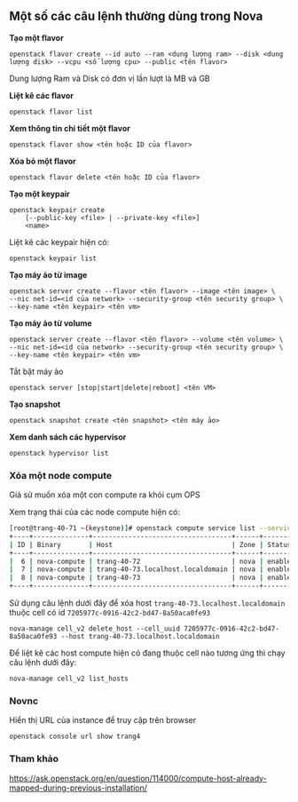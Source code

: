 ## Một số các câu lệnh thường dùng trong Nova

**Tạo một flavor**

	openstack flavor create --id auto --ram <dung lượng ram> --disk <dung lượng disk> --vcpu <số lượng cpu> --public <tên flavor>

Dung lượng Ram và Disk có đơn vị lần lượt là MB và GB

**Liệt kê các flavor**

	openstack flavor list

**Xem thông tin chi tiết một flavor**

	openstack flavor show <tên hoặc ID của flavor>

**Xóa bỏ một flavor**

	openstack flavor delete <tên hoặc ID của flavor>

**Tạo một keypair**

	openstack keypair create
    	[--public-key <file> | --private-key <file>]
    	<name>


Liệt kê các keypair hiện có:

	openstack keypair list

**Tạo máy ảo từ image**

	openstack server create --flavor <tên flavor> --image <tên image> \
	--nic net-id=<id của network> --security-group <tên security group> \
	--key-name <tên keypair> <tên vm>

**Tạo máy ảo từ volume**

	openstack server create --flavor <tên flavor> --volume <tên volume> \
	--nic net-id=<id của network> --security-group <tên security group> \
	--key-name <tên keypair> <tên vm>

Tắt bật máy ảo

	openstack server [stop|start|delete|reboot] <tên VM>

**Tạo snapshot**

	openstack snapshot create <tên snapshot> <tên máy ảo>

**Xem danh sách các hypervisor**

	openstack hypervisor list

### Xóa một node compute

Giả sử muốn xóa một con compute ra khỏi cụm OPS

Xem trạng thái của các node compute hiện có:

```sh
[root@trang-40-71 ~(keystone)]# openstack compute service list --service nova-compute
+----+--------------+-----------------------------------+------+---------+-------+----------------------------+
| ID | Binary       | Host                              | Zone | Status  | State | Updated At                 |
+----+--------------+-----------------------------------+------+---------+-------+----------------------------+
|  6 | nova-compute | trang-40-72                       | nova | enabled | up    | 2019-02-19T08:18:28.000000 |
|  7 | nova-compute | trang-40-73.localhost.localdomain | nova | enabled | down  | 2019-02-15T04:05:54.000000 |
|  8 | nova-compute | trang-40-73                       | nova | enabled | up    | 2019-02-19T08:18:25.000000 |
+----+--------------+-----------------------------------+------+---------+-------+----------------------------+
```

Sử dụng câu lệnh dưới đây để xóa host `trang-40-73.localhost.localdomain` thuộc cell có id `7205977c-0916-42c2-bd47-8a50aca0fe93`

	nova-manage cell_v2 delete_host --cell_uuid 7205977c-0916-42c2-bd47-8a50aca0fe93 --host trang-40-73.localhost.localdomain

Để liệt kê các host compute hiện có đang thuộc cell nào tương ứng thì chạy câu lệnh dưới đây:

	nova-manage cell_v2 list_hosts

### Novnc

Hiển thị URL của instance để truy cập trên browser

	openstack console url show trang4

### Tham khảo

https://ask.openstack.org/en/question/114000/compute-host-already-mapped-during-previous-installation/